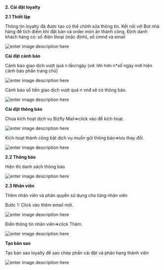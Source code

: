 **2. Cài đặt loyalty**

**2.1 Thiết lập**

Thông tin loyalty đã được tạo có thể chỉnh sửa thông tin.
Kết nối với Bot nhà hàng để tích điểm khi đặt bàn và order món ăn thành công.
Định danh khách hàng có: số điện thoại (mặc định), số cmnd và email

![enter image description here](https://static8.muarecdn.com/original/muare/images/2020/05/16/5600938_2.png)

**Cài đặt cảnh báo**

Cảnh báo giao dịch vượt quá n lần/ngày (vd: lớn hơn n*số ngày mới hiện cảnh báo phần trang chủ)

![enter image description here](https://static8.muarecdn.com/original/muare/images/2020/05/16/5600904_3.png)

Cảnh báo số tiền giao dịch vượt quá n vnđ sẽ có thông báo.

![enter image description here](https://static8.muarecdn.com/original/muare/images/2020/05/16/5600926_photo-2020-05-16-11-34-40.jpg)

**Cài đặt thông báo**

 Chưa kích hoạt dịch vụ Bizfly Mail=>click vào để kích hoạt.

![enter image description here](https://static8.muarecdn.com/original/muare/images/2020/05/16/5600951_4.png)

Kích hoạt thành công bật dịch vụ muốn gửi thông báo=>lưu thay đổi.

![enter image description here](https://static8.muarecdn.com/original/muare/images/2020/05/16/5600963_6.png)

**2.2 Thông báo**

Hiện thị danh sách thông báo

![enter image description here](https://static8.muarecdn.com/original/muare/images/2020/05/16/5600981_7.png)

**2.3 Nhân viên**

Thêm nhân viên và phân quyền sử dụng cho từng nhân viên

Bước 1: Click vào thêm email mới.

![enter image description here](https://static8.muarecdn.com/original/muare/images/2020/05/16/5600987_9.png)

Điền thông tin nhân viên=>click Thêm. 

![enter image description here](https://static8.muarecdn.com/original/muare/images/2020/05/16/5600996_11.png)

**Tạo bản sao**

Tạo bản sao loyalty để sao chép phần cài đặt và phân hạng thành viên

![enter image description here](https://static8.muarecdn.com/original/muare/images/2020/05/16/5601002_13.png)

